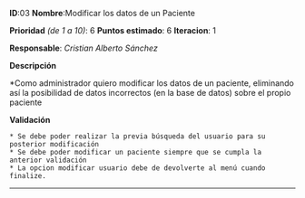 **ID**:03 **Nombre**:Modificar los datos de un Paciente

**Prioridad** *(de 1 a 10)*: 6 **Puntos estimado**: 6 **Iteracion**: 1

**Responsable**: *Cristian Alberto Sánchez*

**Descripción**

  *Como administrador quiero modificar los datos de un paciente, eliminando así la posibilidad de datos incorrectos (en la base de datos) sobre el propio paciente

**Validación**

	* Se debe poder realizar la previa búsqueda del usuario para su posterior modificación
	* Se debe poder modificar un paciente siempre que se cumpla la anterior validación
	* La opcion modificar usuario debe de devolverte al menú cuando finalize.

---
